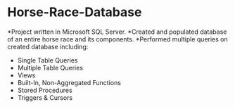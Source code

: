 # Horse-Race-Database

*Project written in Microsoft SQL Server.
*Created and populated database of an entire horse race and its components. 
*Performed multiple queries on created database including: 
  - Single Table Queries
  - Multiple Table Queries
  - Views
  - Built-In, Non-Aggregated Functions
  - Stored Procedures
  - Triggers & Cursors

